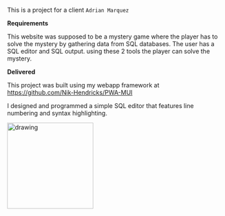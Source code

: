 This is a project for a client `Adrian Marquez`


**Requirements**

This website was supposed to be a mystery game where the player has to solve the mystery by gathering data from SQL databases. The user has a SQL editor and SQL output. using these 2 tools the player can solve the mystery.

**Delivered**

This project was built using my webapp framework at https://github.com/Nik-Hendricks/PWA-MUI


 I designed and programmed a simple SQL editor that features line numbering and syntax highlighting. 


<img src="https://cdn.discordapp.com/attachments/938889194393186315/938999991136047175/D46E14E2-01A3-4B74-912D-C85316E6211B.png" alt="drawing" width="200"/>